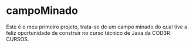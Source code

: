 # campoMinado
Este é o meu primeiro projeto, trata-se de um campo minado do qual tive a feliz oportunidade de construir no curso  técnico de Java da COD3R CURSOS.
